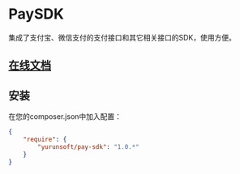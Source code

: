 # PaySDK

集成了支付宝、微信支付的支付接口和其它相关接口的SDK，使用方便。

## [在线文档](http://doc.yurunsoft.com/PaySDK "在线文档")

## 安装

在您的composer.json中加入配置：

```json
{
    "require": {
        "yurunsoft/pay-sdk": "1.0.*"
    }
}
```

